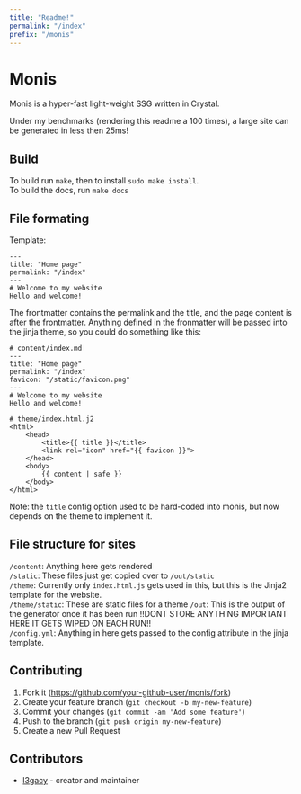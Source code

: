 ```yaml
---
title: "Readme!"
permalink: "/index"
prefix: "/monis"
---
```

# Monis
Monis is a hyper-fast light-weight SSG written in Crystal.

Under my benchmarks (rendering this readme a 100 times), a large site can be generated in less then 25ms!

## Build

To build run `make`, then to install `sudo make install`.  
To build the docs, run `make docs`

## File formating
Template:
```
---
title: "Home page"
permalink: "/index"
---
# Welcome to my website
Hello and welcome!
```
The frontmatter contains the permalink and the title, and the page content is after the frontmatter. Anything defined in the fronmatter will be passed into the jinja theme, so you could do something like this:
```
# content/index.md
---
title: "Home page"
permalink: "/index"
favicon: "/static/favicon.png"
---
# Welcome to my website
Hello and welcome!
```
```
# theme/index.html.j2
<html>
    <head>
        <title>{{ title }}</title>
        <link rel="icon" href="{{ favicon }}">
    </head>
    <body>
        {{ content | safe }}
    </body>
</html>
```
Note: the `title` config option used to be hard-coded into monis, but now depends on the theme to implement it.

## File structure for sites
`/content`: Anything here gets rendered  
`/static`: These files just get copied over to `/out/static`  
`/theme`: Currently only `index.html.js` gets used in this, but this is the Jinja2 template for the website.  
`/theme/static`: These are static files for a theme
`/out`: This is the output of the generator once it has been run !!DONT STORE ANYTHING IMPORTANT HERE IT GETS WIPED ON EACH RUN!!  
`/config.yml`: Anything in here gets passed to the config attribute in the jinja template.

## Contributing

1. Fork it (<https://github.com/your-github-user/monis/fork>)
2. Create your feature branch (`git checkout -b my-new-feature`)
3. Commit your changes (`git commit -am 'Add some feature'`)
4. Push to the branch (`git push origin my-new-feature`)
5. Create a new Pull Request

## Contributors

- [l3gacy](https://github.com/your-github-user) - creator and maintainer